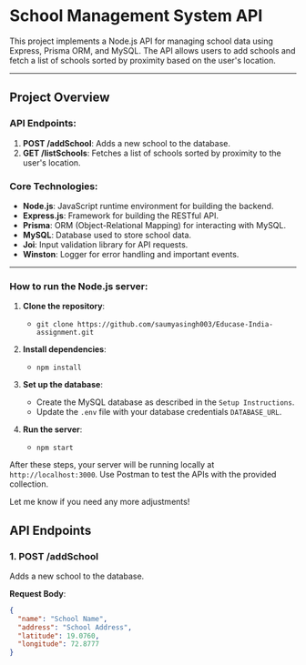 # School Management System API

This project implements a Node.js API for managing school data using Express, Prisma ORM, and MySQL. The API allows users to add schools and fetch a list of schools sorted by proximity based on the user's location.

---

## **Project Overview**

### API Endpoints:
1. **POST /addSchool**: Adds a new school to the database.
2. **GET /listSchools**: Fetches a list of schools sorted by proximity to the user's location.

### Core Technologies:
- **Node.js**: JavaScript runtime environment for building the backend.
- **Express.js**: Framework for building the RESTful API.
- **Prisma**: ORM (Object-Relational Mapping) for interacting with MySQL.
- **MySQL**: Database used to store school data.
- **Joi**: Input validation library for API requests.
- **Winston**: Logger for error handling and important events.


---

### How to run the Node.js server:

1. **Clone the repository**:
   - `git clone https://github.com/saumyasingh003/Educase-India-assignment.git` 
   
2. **Install dependencies**:
   - `npm install`
   
3. **Set up the database**:
   - Create the MySQL database as described in the `Setup Instructions`.
   - Update the `.env` file with your database credentials `DATABASE_URL`.

4. **Run the server**:
   - `npm start`

After these steps, your server will be running locally at `http://localhost:3000`. Use Postman to test the APIs with the provided collection.

Let me know if you need any more adjustments!


## **API Endpoints**

### 1. **POST /addSchool**
Adds a new school to the database.

**Request Body**:
```json
{
  "name": "School Name",
  "address": "School Address",
  "latitude": 19.0760,
  "longitude": 72.8777
}
